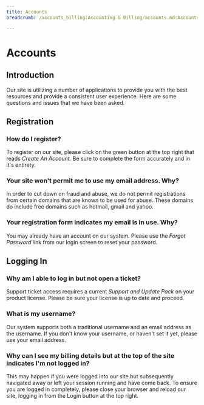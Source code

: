 ```yaml
---
title: Accounts
breadcrumb: /accounts_billing:Accounting & Billing/accounts.md:Accounts/

---
```


Accounts
========

Introduction
------------

Our site is utilizing a number of applications to provide you with the best resources and provide a consistent user experience.  Here are some questions and issues that we have been asked.

## Registration

### How do I register?

To register on our site, please click on the green button at the top right that reads *Create An Account*.  Be sure to complete the form accurately and in it's entirety.

### Your site won't permit me to use my email address.  Why?

In order to cut down on fraud and abuse, we do not permit registrations from certain domains that are known to be used for abuse.  These domains do include free domains such as hotmail, gmail and yahoo.

### Your registration form indicates my email is in use.  Why?

You may already have an account on our system.  Please use the *Forgot Password* link from our login screen to reset your password.


## Logging In

### Why am I able to log in but not open a ticket?

Support ticket access requires a current *Support and Update Pack* on your product license.  Please be sure your license is up to date and proceed.

### What is my username?

Our system supports both a traditional username and an email address as the username.  If you don't know your username, or haven't set it yet, please use your email address.

### Why can I see my billing details but at the top of the site indicates I'm not logged in?

This may happen if you were logged into our site but subsequently navigated away or left your session running and have come back.  To ensure you are logged in completely, please close your browser and reload our site, logging in from the Login button at the top right.